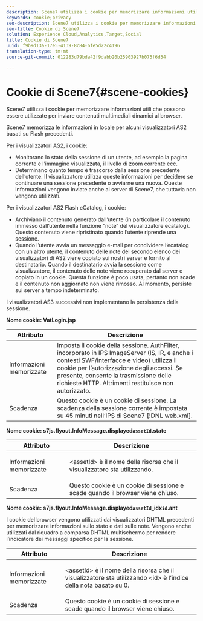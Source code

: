 ```yaml
---
description: Scene7 utilizza i cookie per memorizzare informazioni utili che possono essere utilizzate per inviare contenuti multimediali dinamici al browser.
keywords: cookie;privacy
seo-description: Scene7 utilizza i cookie per memorizzare informazioni utili che possono essere utilizzate per inviare contenuti multimediali dinamici al browser.
seo-title: Cookie di Scene7
solution: Experience Cloud,Analytics,Target,Social
title: Cookie di Scene7
uuid: f9b9d13a-17e5-4139-8c84-6fe5d22c4196
translation-type: tm+mt
source-git-commit: 012283d79bda42f9dabb20b25903927b075f6d54

---
```



# Cookie di Scene7{#scene-cookies}

Scene7 utilizza i cookie per memorizzare informazioni utili che possono essere utilizzate per inviare contenuti multimediali dinamici al browser.

Scene7 memorizza le informazioni in locale per alcuni visualizzatori AS2 basati su Flash precedenti.

Per i visualizzatori AS2, i cookie:

* Monitorano lo stato della sessione di un utente, ad esempio la pagina corrente e l’immagine visualizzata, il livello di zoom corrente ecc.
* Determinano quanto tempo è trascorso dalla sessione precedente dell’utente. Il visualizzatore utilizza queste informazioni per decidere se continuare una sessione precedente o avviarne una nuova. Queste informazioni vengono inviate anche ai server di Scene7, che tuttavia non vengono utilizzati.

Per i visualizzatori AS2 Flash eCatalog, i cookie:

* Archiviano il contenuto generato dall’utente (in particolare il contenuto immesso dall’utente nella funzione “note” del visualizzatore ecatalog). Questo contenuto viene ripristinato quando l’utente riprende una sessione.
* Quando l’utente avvia un messaggio e-mail per condividere l’ecatalog con un altro utente, il contenuto delle note del secondo elenco dei visualizzatori di AS2 viene copiato sui nostri server e fornito al destinatario. Quando il destinatario avvia la sessione come visualizzatore, il contenuto delle note viene recuperato dal server e copiato in un cookie. Questa funzione è poco usata, pertanto non scade e il contenuto non aggiornato non viene rimosso. Al momento, persiste sui server a tempo indeterminato.

I visualizzatori AS3 successivi non implementano la persistenza della sessione.

**Nome cookie: VatLogin.jsp**

| Attributo | Descrizione |
|---|---|
| Informazioni memorizzate | Imposta il cookie della sessione. AuthFilter, incorporato in IPS ImageServer (IS, IR, e anche i contesti SWF/interfacce e video) utilizza il cookie per l’autorizzazione degli accessi. Se presente, consente la trasmissione delle richieste HTTP. Altrimenti restituisce non autorizzato. |
| Scadenza | Questo cookie è un cookie di sessione. La scadenza della sessione corrente è impostata su 45 minuti nell’IPS di Scene7 [!DNL web.xml]. |

**Nome cookie: s7js.flyout.InfoMessage.displayed`assetId`.state**

<table id="table_6835D64C5D464A049F576621F2BE3FAD"> 
 <thead> 
  <tr> 
   <th colname="col1" class="entry"> Attributo </th> 
   <th colname="col2" class="entry"> Descrizione </th> 
  </tr> 
 </thead>
 <tbody> 
  <tr> 
   <td colname="col1"> Informazioni memorizzate </td> 
   <td colname="col2"> <p>&lt;assetId&gt; è il nome della risorsa che il visualizzatore sta utilizzando. </p> </td> 
  </tr> 
  <tr> 
   <td colname="col1"> Scadenza </td> 
   <td colname="col2"> Questo cookie è un cookie di sessione e scade quando il browser viene chiuso. </td> 
  </tr> 
 </tbody> 
</table>

**Nome cookie: s7js.flyout.InfoMessage.displayed`assetId`_idx`id`.ant**

I cookie del browser vengono utilizzati dai visualizzatori DHTML precedenti per memorizzare informazioni sullo stato e dati sulle note. Vengono anche utilizzati dal riquadro a comparsa DHTML multischermo per rendere l’indicatore dei messaggi specifico per la sessione.

<table id="table_8F6CC83D32D54BEE99884318AD126C98"> 
 <thead> 
  <tr> 
   <th colname="col1" class="entry"> Attributo </th> 
   <th colname="col2" class="entry"> Descrizione </th> 
  </tr> 
 </thead>
 <tbody> 
  <tr> 
   <td colname="col1"> Informazioni memorizzate </td> 
   <td colname="col2"> <p> </p> <p> &lt;assetId&gt; è il nome della risorsa che il visualizzatore sta utilizzando &lt;id&gt; è l’indice della nota basato su 0. </p> </td> 
  </tr> 
  <tr> 
   <td colname="col1"> Scadenza </td> 
   <td colname="col2"> Questo cookie è un cookie di sessione e scade quando il browser viene chiuso. </td> 
  </tr> 
 </tbody> 
</table>

